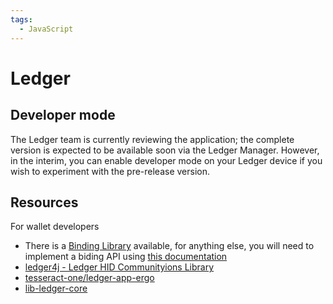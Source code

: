 ```yaml
---
tags:
  - JavaScript
---
```


# Ledger

## Developer mode

The Ledger team is currently reviewing the application; the complete version is expected to be available soon via the Ledger Manager. However, in the interim, you can enable developer mode on your Ledger device if you wish to experiment with the pre-release version.

## Resources

For wallet developers

- There is a [Binding Library](https://github.com/anon-br/ledgerjs-hw-app-ergo) available, for anything else, you will need to implement a biding API using [this documentation](https://docs.google.com/document/d/1z8nIlRmPhwcKzyZ2jZYYkaFDtLt8pgvnRWrT5zJJ_Tw/edit?pli=1#heading=h.hag83gqtujji)
- [ledger4j - Ledger HID Communityions Library](https://github.com/aionnetwork/ledger4j)
- [tesseract-one/ledger-app-ergo](https://github.com/tesseract-one/ledger-app-ergo)
- [lib-ledger-core](https://github.com/LedgerHQ/lib-ledger-core)
